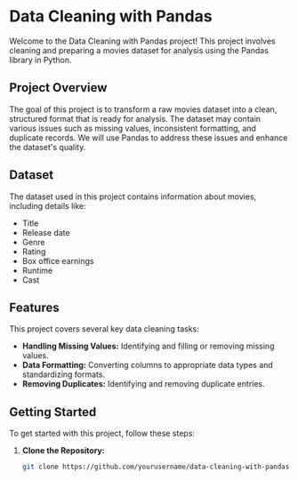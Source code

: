 # Data Cleaning with Pandas

Welcome to the Data Cleaning with Pandas project! This project involves cleaning and preparing a movies dataset for analysis using the Pandas library in Python.

## Project Overview

The goal of this project is to transform a raw movies dataset into a clean, structured format that is ready for analysis. The dataset may contain various issues such as missing values, inconsistent formatting, and duplicate records. We will use Pandas to address these issues and enhance the dataset's quality.

## Dataset

The dataset used in this project contains information about movies, including details like:

- Title
- Release date
- Genre
- Rating
- Box office earnings
- Runtime
- Cast

## Features

This project covers several key data cleaning tasks:

- **Handling Missing Values:** Identifying and filling or removing missing values.
- **Data Formatting:** Converting columns to appropriate data types and standardizing formats.
- **Removing Duplicates:** Identifying and removing duplicate entries.
  
## Getting Started

To get started with this project, follow these steps:

1. **Clone the Repository:**
   ```bash
   git clone https://github.com/yourusername/data-cleaning-with-pandas.git
